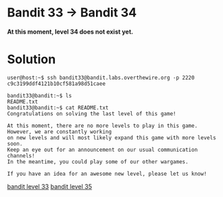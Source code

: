 <h1>Bandit 33 &#x2192; Bandit 34 </h1>

<p><strong>At this moment, level 34 does not exist yet.</strong></p>

<h1>Solution</h1>

```
user@host:~$ ssh bandit33@bandit.labs.overthewire.org -p 2220
c9c3199ddf4121b10cf581a98d51caee

bandit33@bandit:~$ ls
README.txt
bandit33@bandit:~$ cat README.txt
Congratulations on solving the last level of this game!

At this moment, there are no more levels to play in this game. However, we are constantly working
on new levels and will most likely expand this game with more levels soon.
Keep an eye out for an announcement on our usual communication channels!
In the meantime, you could play some of our other wargames.

If you have an idea for an awesome new level, please let us know!
```

[bandit level 33](33.md)
	[bandit level 35](35.md)
